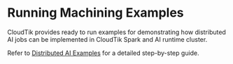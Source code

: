 # Running Machining Examples

CloudTik provides ready to run examples for demonstrating
how distributed AI jobs can be implemented in CloudTik Spark and AI runtime cluster.

Refer to [Distributed AI Examples](https://github.com/oap-project/cloudtik/tree/main/examples/ai)
for a detailed step-by-step guide.
